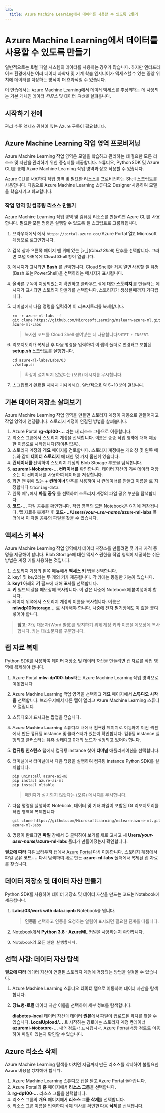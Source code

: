 ```yaml
---
lab:
  title: Azure Machine Learning에서 데이터를 사용할 수 있도록 만들기
---
```


# Azure Machine Learning에서 데이터를 사용할 수 있도록 만들기

일반적으로는 로컬 파일 시스템의 데이터를 사용하는 경우가 많습니다. 하지만 엔터프라이즈 환경에서는 여러 데이터 과학자 및 기계 학습 엔지니어가 액세스할 수 있는 중앙 위치에 데이터를 저장하는 방식이 더 효과적일 수 있습니다.

이 연습에서는 Azure Machine Learning에서 데이터 액세스를 추상화하는 데 사용되는 기본 개체인 데이터 *저장소* 및 데이터 *자산을* 살펴봅니다.

## 시작하기 전에

관리 수준 액세스 권한이 있는 [Azure 구독](https://azure.microsoft.com/free?azure-portal=true)이 필요합니다.

## Azure Machine Learning 작업 영역 프로비저닝

Azure Machine Learning 작업 영역은 모델을 학습하고 관리하는 데 필요한 모든 리소스 및 자산을 관리하기 위한 중심지를 제공합니다. 스튜디오, Python SDK 및 Azure CLI를 통해 Azure Machine Learning 작업 영역과 상호 작용할 수 있습니다.

Azure CLI를 사용하여 작업 영역 및 필요한 리소스를 프로비전하는 Shell 스크립트를 사용합니다. 다음으로 Azure Machine Learning 스튜디오 Designer 사용하여 모델을 학습시키고 비교합니다.

### 작업 영역 및 컴퓨팅 리소스 만들기

Azure Machine Learning 작업 영역 및 컴퓨팅 리소스를 만들려면 Azure CLI를 사용합니다. 필요한 모든 명령은 실행할 수 있도록 셸 스크립트로 그룹화됩니다.

1. 브라우저에서 에서 `https://portal.azure.com/`Azure Portal 열고 Microsoft 계정으로 로그인합니다.
1. 검색 상자 오른쪽 페이지 맨 위에 있는 \[>_](*Cloud Shell*) 단추를 선택합니다. 그러면 포털 아래쪽에 Cloud Shell 창이 열립니다.
1. 메시지가 표시되면 **Bash** 를 선택합니다. Cloud Shell을 처음 열면 사용할 셸 유형(Bash 또는 PowerShell)을 선택하라는 메시지가 표시됩니다. 
1. 올바른 구독이 지정되었는지 확인하고 클라우드 셸에 대한 **스토리지** 를 만들라는 메시지가 표시되면 스토리지 만들기를 선택합니다. 스토리지가 생성될 때까지 기다립니다.
1. 터미널에서 다음 명령을 입력하여 이 리포지토리를 복제합니다.

    ```azurecli
    rm -r azure-ml-labs -f
    git clone https://github.com/MicrosoftLearning/mslearn-azure-ml.git azure-ml-labs
    ```

    > 복사한 코드를 Cloud Shell 붙여넣는 데 사용합니다`SHIFT + INSERT`.

1. 리포지토리가 복제된 후 다음 명령을 입력하여 이 랩의 폴더로 변경하고 포함된 **setup.sh** 스크립트를 실행합니다.

    ```azurecli
    cd azure-ml-labs/Labs/03
    ./setup.sh
    ```

    > 확장이 설치되지 않았다는 (오류) 메시지를 무시합니다.

1. 스크립트가 완료될 때까지 기다리세요. 일반적으로 약 5~10분이 걸립니다.

## 기본 데이터 저장소 살펴보기

Azure Machine Learning 작업 영역을 만들면 스토리지 계정이 자동으로 만들어지고 작업 영역에 연결됩니다. 스토리지 계정이 연결된 방법을 살펴봅니다.

1. Azure Portal **rg-dp100-...** 라는 새 리소스 그룹으로 이동합니다.
1. 리소스 그룹에서 스토리지 계정을 선택합니다. 이름은 종종 작업 영역에 대해 제공한 이름으로 시작됩니다(하이픈 없음).
1. 스토리지 계정의 **개요** 페이지를 검토합니다. 스토리지 계정에는 개요 창 및 왼쪽 메뉴와 같이 **데이터 스토리지** 에 대한 몇 가지 옵션이 있습니다.
1. **컨테이너를** 선택하여 스토리지 계정의 Blob Storage 부분을 탐색합니다.
1. **azureml-blobstore-... 컨테이너를** 확인합니다. 데이터 자산의 기본 데이터 저장소는 이 컨테이너를 사용하여 데이터를 저장합니다.
1. 화면 맨 위에 있는 &#43; **컨테이너** 단추를 사용하여 새 컨테이너를 만들고 이름을 로 지정합니다 `training-data`.
1. 왼쪽 메뉴에서 **파일 공유** 를 선택하여 스토리지 계정의 파일 공유 부분을 탐색합니다.
1. **코드-...** 파일 공유를 확인합니다. 작업 영역의 모든 Notebook은 여기에 저장됩니다. 랩 자료를 복제한 후 **코드-.../Users/*your-user-name*/azure-ml-labs** 폴더에서 이 파일 공유의 파일을 찾을 수 있습니다.

## 액세스 키 복사

Azure Machine Learning 작업 영역에서 데이터 저장소를 만들려면 몇 가지 자격 증명을 제공해야 합니다. Blob Storage에 대한 액세스 권한을 작업 영역에 제공하는 쉬운 방법은 계정 키를 사용하는 것입니다.

1. 스토리지 계정의 왼쪽 메뉴에서 **액세스 키** 탭을 선택합니다.
1. key1 및 key2라는 두 개의 키가 제공됩니다. 각 키에는 동일한 기능이 있습니다. 
1. **key1** 아래의 **키** 필드에 대해 **표시**를 선택합니다.
1. **키** 필드의 값을 메모장에 복사합니다. 이 값은 나중에 Notebook에 붙여넣어야 합니다.
1. 페이지 위쪽에서 스토리지 계정의 이름을 복사합니다. 이름은 **mlwdp100storage...** 로 시작해야 합니다. 나중에 전자 필기장에도 이 값을 붙여넣어야 합니다.

> **참고**: 자동 대문자(Word 발생)를 방지하기 위해 계정 키와 이름을 메모장에 복사합니다. 키는 대/소문자를 구분합니다.

## 랩 자료 복제

Python SDK를 사용하여 데이터 저장소 및 데이터 자산을 만들려면 랩 자료를 작업 영역에 복제해야 합니다.

1. Azure Portal **mlw-dp100-labs**라는 Azure Machine Learning 작업 영역으로 이동합니다.
1. Azure Machine Learning 작업 영역을 선택하고 **개요** 페이지에서 **스튜디오 시작을** 선택합니다. 브라우저에서 다른 탭이 열리고 Azure Machine Learning 스튜디오 열립니다.
1. 스튜디오에 표시되는 팝업을 닫습니다.
1. Azure Machine Learning 스튜디오 내에서 **컴퓨팅** 페이지로 이동하여 이전 섹션에서 만든 컴퓨팅 instance 및 클러스터가 있는지 확인합니다. 컴퓨팅 instance 실행되고 클러스터는 유휴 상태이고 0개의 노드가 실행되고 있어야 합니다.
1. **컴퓨팅 인스턴스** 탭에서 컴퓨팅 instance 찾아 **터미널** 애플리케이션을 선택합니다.
1. 터미널에서 터미널에서 다음 명령을 실행하여 컴퓨팅 instance Python SDK를 설치합니다.

    ```azurecli
    pip uninstall azure-ai-ml
    pip install azure-ai-ml
    pip install mltable
    ```

    > 패키지가 설치되지 않았다는 (오류) 메시지를 무시합니다.

1. 다음 명령을 실행하여 Notebook, 데이터 및 기타 파일이 포함된 Git 리포지토리를 작업 영역에 복제합니다.

    ```azurecli
    git clone https://github.com/MicrosoftLearning/mslearn-azure-ml.git azure-ml-labs
    ```

1. 명령이 완료되면 **파일** 창에서 **&#8635;** 클릭하여 보기를 새로 고치고 새 **Users/*your-user-name*/azure-ml-labs** 폴더가 만들어졌는지 확인합니다.

**필요에 따라** 다른 브라우저 탭에서 [Azure Portal](https://portal.azure.com?azure-portal=true) 다시 이동합니다. 스토리지 계정에서 파일 공유 **코드-...** 다시 탐색하여 새로 만든 **azure-ml-labs** 폴더에서 복제된 랩 자료를 찾습니다.

## 데이터 저장소 및 데이터 자산 만들기

Python SDK를 사용하여 데이터 저장소 및 데이터 자산을 만드는 코드는 Notebook에 제공됩니다.

1. **Labs/03/work with data.ipynb** Notebook을 엽니다.

    > **인증을** 선택하고 인증을 요청하는 알림이 표시되면 필요한 단계를 따릅니다.

1. Notebook에서 **Python 3.8 - AzureML** 커널을 사용하는지 확인합니다.
1. Notebook의 모든 셀을 실행합니다.

## 선택 사항: 데이터 자산 탐색

**필요에 따라** 데이터 자산이 연결된 스토리지 계정에 저장되는 방법을 살펴볼 수 있습니다.

1. Azure Machine Learning 스튜디오 **데이터** 탭으로 이동하여 데이터 자산을 탐색합니다.
1. **당뇨병-로컬** 데이터 자산 이름을 선택하여 세부 정보를 탐색합니다. 

    **diabetes-local** 데이터 자산의 데이터 **원본**에서 파일이 업로드된 위치를 찾을 수 있습니다. **LocalUpload/...** 로 시작하는 경로에는 스토리지 계정 컨테이너 **azureml-blobstore-...** 내의 경로가 표시됩니다. Azure Portal 해당 경로로 이동하여 파일이 있는지 확인할 수 있습니다.

## Azure 리소스 삭제

Azure Machine Learning 탐색을 마치면 지금까지 만든 리소스를 삭제하여 불필요한 Azure 비용을 방지해야 합니다.

1. Azure Machine Learning 스튜디오 탭을 닫고 Azure Portal 돌아갑니다.
1. Azure Portal의 **홈** 페이지에서 **리소스 그룹**을 선택합니다.
1. **rg-dp100-...** 리소스 그룹을 선택합니다.
1. 리소스 그룹의 **개요** 페이지에서 **리소스 그룹 삭제**를 선택합니다.
1. 리소스 그룹 이름을 입력하여 삭제 의사를 확인한 다음 **삭제**를 선택합니다.
